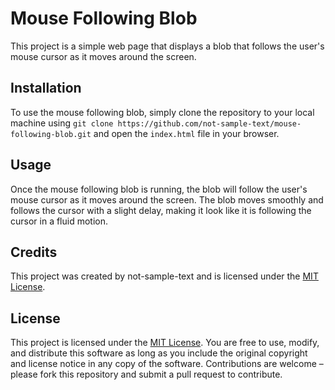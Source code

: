 # Mouse Following Blob

This project is a simple web page that displays a blob that follows the user's mouse cursor as it moves around the screen.

## Installation

To use the mouse following blob, simply clone the repository to your local machine using `git clone https://github.com/not-sample-text/mouse-following-blob.git` and open the `index.html` file in your browser.

## Usage

Once the mouse following blob is running, the blob will follow the user's mouse cursor as it moves around the screen. The blob moves smoothly and follows the cursor with a slight delay, making it look like it is following the cursor in a fluid motion.

## Credits

This project was created by not-sample-text and is licensed under the [MIT License](LICENSE).

## License

This project is licensed under the [MIT License](LICENSE). You are free to use, modify, and distribute this software as long as you include the original copyright and license notice in any copy of the software. Contributions are welcome – please fork this repository and submit a pull request to contribute.
